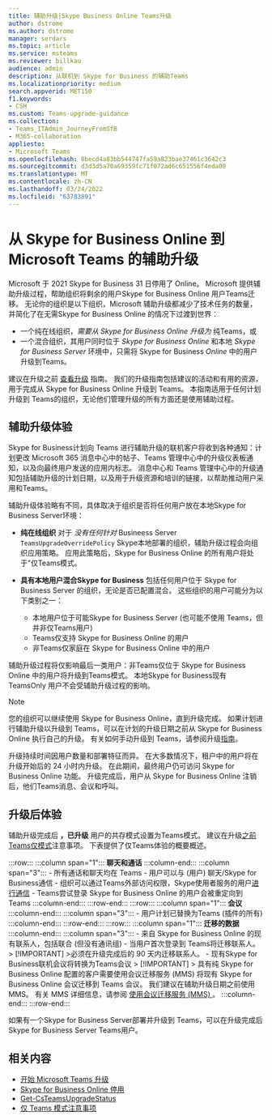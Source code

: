 ```yaml
---
title: 辅助升级|Skype Business Online Teams升级
author: dstrome
ms.author: dstrome
manager: serdars
ms.topic: article
ms.service: msteams
ms.reviewer: billkau
audience: admin
description: 从联机到 Skype for Business 的辅助Teams
ms.localizationpriority: medium
search.appverid: MET150
f1.keywords:
- CSH
ms.custom: Teams-upgrade-guidance
ms.collection:
- Teams_ITAdmin_JourneyFromSfB
- M365-collaboration
appliesto:
- Microsoft Teams
ms.openlocfilehash: 8becd4a83bb544747fa59a823bae37461c3642c3
ms.sourcegitcommit: d3d3d5a70a69359fc71f072ad6c651556f4eda00
ms.translationtype: MT
ms.contentlocale: zh-CN
ms.lasthandoff: 03/24/2022
ms.locfileid: "63783891"
---
```

# <a name="assisted-upgrades-from-skype-for-business-online-to-microsoft-teams"></a>从 Skype for Business Online 到 Microsoft Teams 的辅助升级

Microsoft 于 2021 Skype for Business 31 日停用了 Online。  Microsoft 提供辅助升级过程，帮助组织将剩余的用户Skype for Business Online 用户Teams迁移。  无论你的组织是以下组织，Microsoft 辅助升级都减少了技术任务的数量，并简化了在无需Skype for Business Online 的情况下过渡到世界：
 - 一个纯在线组织，*需要从 Skype for Business Online 升级为* 纯Teams，或
 - 一个混合组织，其用户同时位于 *Skype for Business Online*  和本地 *Skype for Business Server* 环境中，只需将 Skype for Business *Online* 中的用户升级到Teams。

建议在升级之前 [查看升级](https://aka.ms/SkypeToTeams) 指南。 我们的升级指南包括建议的活动和有用的资源，用于完成从 Skype for Business Online 升级到 Teams。 本指南适用于任何计划升级到 Teams的组织，无论他们管理升级的所有方面还是使用辅助过程。

## <a name="the-assisted-upgrade-experience"></a>辅助升级体验
Skype for Business计划向 Teams 进行辅助升级的联机客户将收到各种通知：计划更改 Microsoft 365 消息中心中的帖子、Teams 管理中心中的升级仪表板通知，以及向最终用户发送的应用内标志。 消息中心和 Teams 管理中心中的升级通知包括辅助升级的计划日期，以及用于升级资源和培训的链接，以帮助推动用户采用和Teams。

辅助升级体验略有不同，具体取决于组织是否将任何用户放在本地Skype for Business Server环境：
- **纯在线组织** 对于 *没有任何针对* Busineess Server `TeamsUpgradeOverridePolicy` Skype本地部署的组织，辅助升级过程会向组织应用策略。 应用此策略后，Skype for Business Online 的所有用户将处于"仅Teams模式。
- **具有本地用户混合Skype for Business** 包括任何用户位于 Skype for Business Server 的组织，无论是否已配置混合。 这些组织的用户可能分为以下类别之一：

  - 本地用户位于可能Skype for Business Server (也可能不使用 Teams，但并非仅Teams用户) 
  - Teams仅支持 Skype for Business Online 的用户
  - 非Teams仅家庭在 Skype for Business Online 中的用户

辅助升级过程将仅影响最后一类用户：非Teams仅位于 Skype for Business Online 中的用户将升级到Teams模式。 本地Skype for Business现有 TeamsOnly 用户不会受辅助升级过程的影响。

> [!NOTE]
> 您的组织可以继续使用 Skype for Business Online，直到升级完成。 如果计划进行辅助升级以升级到 Teams，可以在计划的升级日期之前从 Skype for Business Online 执行自己的升级。 有关如何手动升级到 Teams，请参阅升级[指南](https://aka.ms/SkypeToTeams)。

升级持续时间因用户数量和部署特征而异。 在大多数情况下，租户中的用户将在升级开始后的 24 小时内升级。 在此期间，最终用户仍可访问 Skype for Business Online 功能。 升级完成后，用户从 Skype for Business Online 注销后，他们Teams消息、会议和呼叫。

## <a name="the-post-upgrade-experience"></a>升级后体验

辅助升级完成后 **，已升级** 用户的共存模式设置为Teams模式。 建议在升级[之前Teams仅模式](teams-only-mode-considerations.md)注意事项。 下表提供了仅Teams体验的概要概述。

:::row:::
    :::column span="1":::
        **聊天和通话**
    :::column-end:::
    :::column span="3":::
        - 所有通话和聊天均在 Teams
        - 用户可以与 (用户) 聊天/Skype for Business通信
        - 组织可以通过Teams外部访问权限，Skype使用者服务的用户[进行通信](manage-external-access.md)
        - Teams尝试登录 Skype for Business Online 的用户会被重定向到Teams
    :::column-end:::
:::row-end:::
:::row:::
    :::column span="1":::
        **会议**
    :::column-end:::
    :::column span="3":::
        - 用户计划已替换为Teams (插件的所有) 
    :::column-end:::
:::row-end:::
:::row:::
    :::column span="1":::
        **迁移的数据**
    :::column-end:::
    :::column span="3":::
        - 来自 Skype for Business Online 的现有联系人，包括联合 (但没有通讯组) 
        - 当用户首次登录到 Teams将迁移联系人。
            > [!IMPORTANT]
            >必须在升级完成后的 90 天内迁移联系人。
        - 现有Skype for Business联机会议将转换为Teams会议
            > [!IMPORTANT]
            > 具有纯 Skype for Business Online 配置的客户需要使用会议迁移服务 (MMS) 将现有 Skype for Business Online 会议迁移到 Teams 会议。 我们建议在辅助升级日期之前使用 MMS。 有关 MMS 详细信息，请参阅 [使用会议迁移服务 (MMS) ](/skypeforbusiness/audio-conferencing-in-office-365/setting-up-the-meeting-migration-service-mms)。
    :::column-end:::
:::row-end:::

如果有一个Skype for Business Server部署并升级到 Teams，可以在升级完成后Skype for Business Server Teams用户。

## <a name="related-content"></a>相关内容

- [开始 Microsoft Teams 升级](upgrade-start-here.md)
- [Skype for Business Online 停用](skype-for-business-online-retirement.md)
- [Get-CsTeamsUpgradeStatus](/powershell/module/skype/get-csteamsupgradestatus?view=skype-ps&preserve-view=true)
- [仅 Teams 模式注意事项](teams-only-mode-considerations.md)
